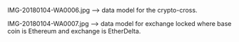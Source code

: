 IMG-20180104-WA0006.jpg -->  data model for the crypto-cross.



IMG-20180104-WA0007.jpg -->  data model for exchange locked where base coin is Ethereum and exchange is EtherDelta.
